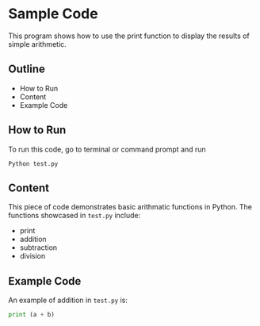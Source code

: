# Sample Code

This program shows how to use the print function to display the results of simple arithmetic. 

## Outline
* How to Run
* Content
* Example Code

## How to Run
To run this code, go to terminal or command prompt and run 


```
Python test.py
```


## Content

This piece of code demonstrates basic arithmatic functions in Python.
The functions showcased in `test.py` include:

- print
- addition
- subtraction
- division

## Example Code

An example of addition in `test.py` is:
```Python
print (a + b)
```